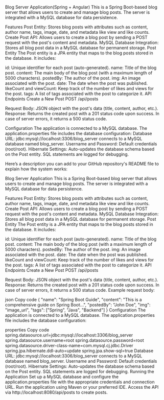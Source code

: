 Blog Server Application(Spring + Angular)
This is a Spring Boot-based blog server that allows users to create and manage blog posts. The server is integrated with a MySQL database for data persistence.

Features
Post Entity: Stores blog posts with attributes such as content, author name, tags, image, date, and metadata like view and like counts.
Create Post API: Allows users to create a blog post by sending a POST request with the post's content and metadata.
MySQL Database Integration: Stores all blog post data in a MySQL database for permanent storage.
Post Entity
The Post entity is a JPA entity that maps to the blog posts stored in the database. It includes:

id: Unique identifier for each post (auto-generated).
name: Title of the blog post.
content: The main body of the blog post (with a maximum length of 5000 characters).
postedBy: The author of the post.
img: An image associated with the post.
date: The date when the post was published.
likeCount and viewCount: Keep track of the number of likes and views for the post.
tags: A list of tags associated with the post to categorize it.
API Endpoints
Create a New Post
POST /api/posts

Request Body: JSON object with the post's data (title, content, author, etc.).
Response: Returns the created post with a 201 status code upon success. In case of server errors, it returns a 500 status code.

Configuration
The application is connected to a MySQL database. The application.properties file includes the database configuration:
Database URL: jdbc:mysql://localhost:3306/blog_server connects to a MySQL database named blog_server.
Username and Password: Default credentials (root/root).
Hibernate Settings: Auto-updates the database schema based on the Post entity. SQL statements are logged for debugging.


Here’s a description you can add to your GitHub repository's README file to explain how the system works:

Blog Server Application
This is a Spring Boot-based blog server that allows users to create and manage blog posts. The server is integrated with a MySQL database for data persistence.

Features
Post Entity: Stores blog posts with attributes such as content, author name, tags, image, date, and metadata like view and like counts.
Create Post API: Allows users to create a blog post by sending a POST request with the post's content and metadata.
MySQL Database Integration: Stores all blog post data in a MySQL database for permanent storage.
Post Entity
The Post entity is a JPA entity that maps to the blog posts stored in the database. It includes:

id: Unique identifier for each post (auto-generated).
name: Title of the blog post.
content: The main body of the blog post (with a maximum length of 5000 characters).
postedBy: The author of the post.
img: An image associated with the post.
date: The date when the post was published.
likeCount and viewCount: Keep track of the number of likes and views for the post.
tags: A list of tags associated with the post to categorize it.
API Endpoints
Create a New Post
POST /api/posts

Request Body: JSON object with the post's data (title, content, author, etc.).
Response: Returns the created post with a 201 status code upon success. In case of server errors, it returns a 500 status code.
Example request body:

json
Copy code
{
  "name": "Spring Boot Guide",
  "content": "This is a comprehensive guide on Spring Boot...",
  "postedBy": "John Doe",
  "img": "image_url",
  "tags": ["Spring", "Java", "Backend"]
}
Configuration
The application is connected to a MySQL database. The application.properties file includes the database configuration:

properties
Copy code
spring.datasource.url=jdbc:mysql://localhost:3306/blog_server
spring.datasource.username=root
spring.datasource.password=root
spring.datasource.driver-class-name=com.mysql.cj.jdbc.Driver
spring.jpa.hibernate.ddl-auto=update
spring.jpa.show-sql=true
Database URL: jdbc:mysql://localhost:3306/blog_server connects to a MySQL database named blog_server.
Username and Password: Default credentials (root/root).
Hibernate Settings: Auto-updates the database schema based on the Post entity. SQL statements are logged for debugging.
Running the Application
Set up a MySQL database and configure the application.properties file with the appropriate credentials and connection URL.
Run the application using Maven or your preferred IDE.
Access the API via http://localhost:8080/api/posts to create posts.
